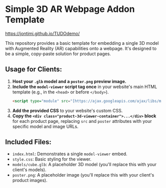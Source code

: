 # Simple 3D AR Webpage Addon Template

https://jontimi.github.io/TUDOdemo/

This repository provides a basic template for embedding a single 3D model with Augmented Reality (AR) capabilities onto a webpage. It's designed to be a simple, copy-paste solution for product pages.

## Usage for Clients:

1.  **Host your `.glb` model and a `poster.png` preview image.**
2.  **Include the `model-viewer` script tag once** in your website's main HTML template (e.g., in the `<head>` or before `</body>`).
    ```html
    <script type="module" src="[https://ajax.googleapis.com/ajax/libs/model-viewer/3.4.0/model-viewer.min.js](https://ajax.googleapis.com/ajax/libs/model-viewer/3.4.0/model-viewer.min.js)"></script>
    ```
3.  **Add the provided CSS** to your website's custom CSS.
4.  **Copy the `<div class="product-3d-viewer-container">...</div>` block** for each product page, replacing `src` and `poster` attributes with your specific model and image URLs.

## Included Files:

* `index.html`: Demonstrates a single `model-viewer` embed.
* `style.css`: Basic styling for the viewer.
* `models/cube.glb`: A placeholder 3D model (you'll replace this with your client's models).
* `poster.png`: A placeholder image (you'll replace this with your client's product images).
